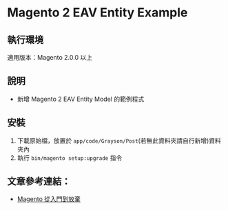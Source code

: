 #  Magento 2 EAV Entity Example


## 執行環境
適用版本：Magento 2.0.0 以上


## 說明
* 新增 Magento 2 EAV Entity Model 的範例程式


## 安裝

1. 下載原始檔，放置於 `app/code/Grayson/Post`(若無此資料夾請自行新增)資料夾內
2. 執行 `bin/magento setup:upgrade` 指令


## 文章參考連結：
* [Magento 從入門到放棄](http://blog.magento.im/2018/02/18/magento-eav-model-%E4%BB%8B%E7%B4%B9-3-%E4%BD%BF%E7%94%A8%E7%A8%8B%E5%BC%8F%E6%96%B0%E5%A2%9E-entity-type/)

